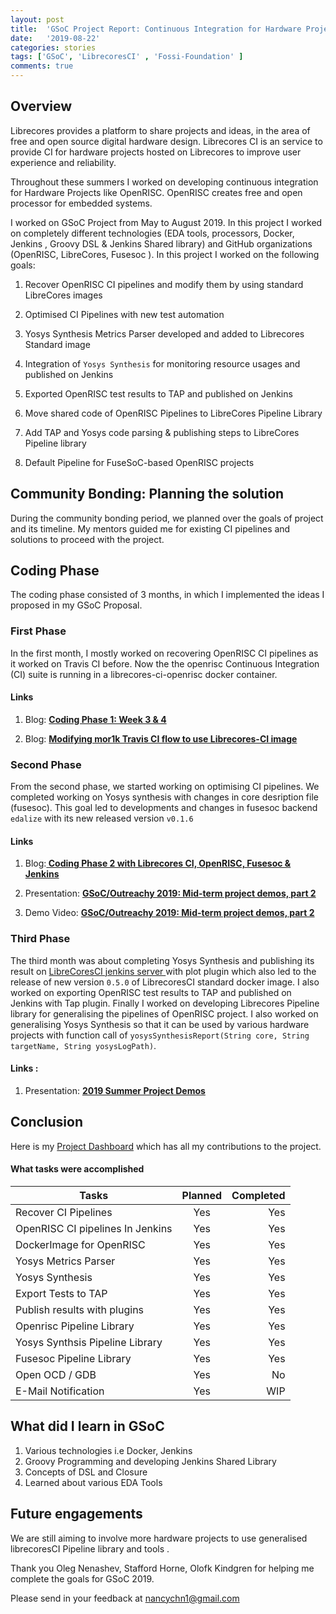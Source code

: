 ```yaml
---
layout: post
title:  'GSoC Project Report: Continuous Integration for Hardware Projects on LibreCores CI'
date:   '2019-08-22'
categories: stories
tags: ['GSoC', 'LibrecoresCI' , 'Fossi-Foundation' ]
comments: true
---
```

## Overview
Librecores provides a platform to share projects and ideas, in the area of free and open source digital hardware design. Librecores CI is an service to provide CI for hardware projects hosted on Librecores to improve user experience and reliability.

Throughout these summers I worked on developing continuous integration for Hardware Projects like OpenRISC. OpenRISC creates free and open processor for embedded systems.

I worked on GSoC Project from May to August 2019. In this project I worked on completely different technologies (EDA tools, processors, Docker, Jenkins , Groovy DSL & Jenkins Shared library) and GitHub organizations (OpenRISC, LibreCores, Fusesoc ). In this project I worked on the following goals:

1) Recover OpenRISC CI pipelines and modify them by using standard LibreCores images

2) Optimised CI Pipelines with new test automation

3) Yosys Synthesis Metrics Parser developed and added to Librecores Standard image 

4) Integration of `Yosys Synthesis` for monitoring resource usages and published on Jenkins

5) Exported OpenRISC test results to TAP and published on Jenkins  

6) Move shared code of OpenRISC Pipelines to LibreCores Pipeline Library

7) Add TAP and Yosys code parsing & publishing steps to LibreCores Pipeline library

8) Default Pipeline for FuseSoC-based OpenRISC projects



## Community Bonding: Planning the solution
During the community bonding period, we planned over the goals of project and its timeline. My mentors guided me for existing CI pipelines and solutions 
to proceed with the project.

 

## Coding Phase 
The coding phase consisted of 3 months, in which I implemented the ideas I proposed in my GSoC Proposal. 

### First Phase 
In the first month, I mostly worked on recovering OpenRISC CI pipelines as it worked on Travis CI before. Now the the openrisc Continuous Integration (CI) suite is running in a librecores-ci-openrisc docker container.
#### Links 
1) Blog: <a href = "http://nancychauhan.in/stories/2019/06/28/gsoc-week3_4/"><strong>Coding Phase 1: Week 3 & 4 </strong></a>

2) Blog: <a href = "http://nancychauhan.in/stories/2019/06/08/gsoc-week1_2/"><strong>Modifying mor1k Travis CI flow to use Librecores-CI image</strong></a> 
 

### Second Phase 
From the second phase, we started working on optimising CI pipelines. We completed working on Yosys synthesis with changes in core desription file (fusesoc). This goal 
led to developments and changes in fusesoc backend `edalize` with its new released version ``v0.1.6 ``
#### Links 
1) Blog:<a href = "http://nancychauhan.in/stories/2019/07/30/coding-phase2/"><strong> Coding Phase 2 with Librecores CI, OpenRISC, Fusesoc & Jenkins</strong></a> 

2) Presentation: <a href = "https://docs.google.com/presentation/d/1MyXM3xn0ZwbXyJpsaAi3q_CkBsdfXjbGQKcMuOk83i4/edit?usp=sharing"><strong>GSoC/Outreachy 2019: Mid-term project demos, part 2</strong></a>

3) Demo Video: <a href="https://www.youtube.com/watch?v=HlENuZZq7zc"><strong>GSoC/Outreachy 2019: Mid-term project demos, part 2</strong></a>


### Third Phase 
The third  month was about completing Yosys Synthesis and publishing its result on <a href="https://ci.librecores.org/job/Projects/job/OpenRISC/">LibreCoresCI jenkins server </a> with plot plugin which also led to the release of new version ``0.5.0`` of LibrecoresCI standard docker image.
I also worked on exporting OpenRISC test results to TAP and published on Jenkins with Tap plugin. Finally I worked on developing Librecores Pipeline library for generalising the pipelines of OpenRISC project. 
I also worked on generalising Yosys Synthesis so that it can be used by various hardware projects with function call of ``yosysSynthesisReport(String core, String targetName, String yosysLogPath)``. 


#### Links :
1) Presentation: <a href = "https://docs.google.com/presentation/d/10GbtgTQwdoZqCfPv5hhXnVffNXPT8BeGNx0H5PJAJuw/edit?usp=sharing"><strong>2019 Summer Project Demos</strong></a>

## Conclusion 
Here is my <a href="https://github.com/orgs/librecores/projects/1">Project Dashboard</a> which has all my contributions to the project.

#### What tasks were accomplished 


| Tasks        | Planned       | Completed  |
| --------------------------------- |:-------------:| -----:|
| Recover CI Pipelines              | Yes | Yes |
| OpenRISC CI pipelines In Jenkins  | Yes | Yes |
| DockerImage for OpenRISC| Yes | Yes |
| Yosys Metrics Parser | Yes | Yes |
| Yosys Synthesis | Yes | Yes |
| Export Tests to TAP | Yes | Yes |
| Publish results with plugins| Yes | Yes |
| Openrisc Pipeline Library | Yes | Yes |
| Yosys Synthsis Pipeline Library | Yes | Yes |
| Fusesoc Pipeline Library | Yes | Yes |
| Open OCD / GDB| Yes | No |
| E-Mail Notification | Yes | WIP |



## What did I learn in GSoC
1) Various technologies i.e Docker, Jenkins 
1) Groovy Programming and developing Jenkins Shared Library
2) Concepts of DSL and Closure 
3) Learned about various EDA Tools 


## Future engagements
We are still aiming to involve more hardware projects to use generalised librecoresCI Pipeline library and tools .

Thank you Oleg Nenashev, Stafford Horne, Olofk Kindgren for helping me complete the goals for GSoC 2019.

Please send in your feedback at nancychn1@gmail.com

